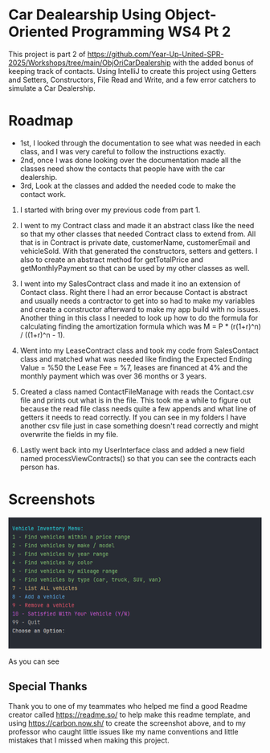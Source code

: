 # Car Dealearship Using Object-Oriented Programming WS4 Pt 2
This project is part 2 of https://github.com/Year-Up-United-SPR-2025/Workshops/tree/main/ObjOriCarDealership with the added bonus of keeping track of contacts. Using IntelliJ to create this project using Getters and Setters, Constructors, File Read and Write, and a few error catchers to simulate a Car Dealership. 

# Roadmap

* 1st, I looked through the documentation to see what was needed in each class, and I was very careful to follow the instructions exactly.
* 2nd, once I was done looking over the documentation made all the classes need show the contacts that people have with the car dealership.
* 3rd, Look at the classes and added the needed code to make the contact work.

1. I started with bring over my previous code from part 1.

 
2. I went to my Contract class and made it an abstract class like the need so that my other classes that needed Contract class to extend from. 
All that is in Contract is private date, customerName, customerEmail and vehicleSold. 
With that generated the constructors, setters and getters. I also to create an abstract method for getTotalPrice and getMonthlyPayment so that can be used by my other classes as well.


3. I went into my SalesContract class and made it ino an extension of Contact class. 
Right there I had an error because Contact is abstract and usually needs a contractor to get into so had to make my variables and create a constructor afterward to make my app build with no issues. 
Another thing in this class I needed to look up how to do the formula for calculating finding the amortization formula which was  M = P * (r(1+r)^n) / ((1+r)^n - 1).


4. Went into my LeaseContract class and took my code from SalesContact class and matched what was needed like finding the Expected Ending Value = %50 the Lease Fee = %7, leases are financed at 4% and the monthly payment which was over 36 months or 3 years.


5. Created a class named ContactFileManage with reads the Contact.csv file and prints out what is in the file.
This took me a while to figure out because the read file class needs quite a few appends and what line of getters it needs to read correctly. If you can see in my folders I have another csv file just in case something doesn't read correctly and might overwrite the fields in my file.


6. Lastly went back into my UserInterface class and added  a new field named processViewContracts() so that you can see the contracts each person has. 
 

# Screenshots 

![HomeScreen.png](Screenshots/HomeScreen.png)

As you can see 

## Special Thanks 
Thank you to one of my teammates who helped me find a good Readme creator called https://readme.so/ to help make this readme template, and using https://carbon.now.sh/ to create the screenshot above, and to my professor who caught little issues like my name conventions and little mistakes that I missed when making this project.